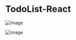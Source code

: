 # TodoList-React

![image](https://github.com/harshraj305/TodoList-React/assets/87377535/5ea12bdc-99b6-48b0-9e9f-167c024a0473)

![image](https://github.com/harshraj305/TodoList-React/assets/87377535/b312f0ce-77aa-4bfc-9352-266bf7271d0b)

